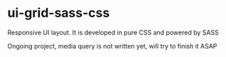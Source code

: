 # ui-grid-sass-css
Responsive UI layout. It is developed in pure CSS and powered by SASS

Ongoing project, media query is not written yet, will try to finish it ASAP
